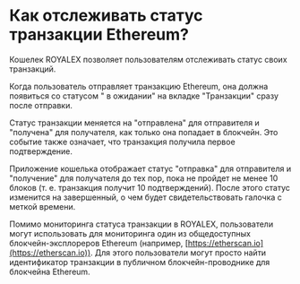 # Как отслеживать статус транзакции Ethereum?

Кошелек ROYALEX позволяет пользователям отслеживать статус своих транзакций.

Когда пользователь отправляет транзакцию Ethereum, она должна появиться со статусом " в ожидании" на вкладке "Транзакции" сразу после отправки.

Статус транзакции меняется на "отправлена" для отправителя и "получена" для получателя, как только она попадает в блокчейн. Это событие также означает, что транзакция получила первое подтверждение.

Приложение кошелька отображает статус "отправка" для отправителя и "получение" для получателя до тех пор, пока не пройдет не менее 10 блоков (т. е. транзакция получит 10 подтверждений). После этого статус изменится на завершенный, о чем будет свидетельствовать галочка с меткой времени.

Помимо мониторинга статуса транзакции в ROYALEX, пользователи могут использовать для мониторинга один из общедоступных блокчейн-эксплореров Ethereum (например, [https://etherscan.io](https://etherscan.io)). Для этого пользователи могут просто найти идентификатор транзакции в публичном блокчейн-проводнике для блокчейна Ethereum.